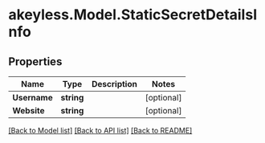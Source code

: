 # akeyless.Model.StaticSecretDetailsInfo

## Properties

Name | Type | Description | Notes
------------ | ------------- | ------------- | -------------
**Username** | **string** |  | [optional] 
**Website** | **string** |  | [optional] 

[[Back to Model list]](../README.md#documentation-for-models) [[Back to API list]](../README.md#documentation-for-api-endpoints) [[Back to README]](../README.md)

